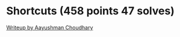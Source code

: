 # Shortcuts (458 points 47 solves)

[Writeup by Aayushman Choudhary](https://github.com/crowded-geek/castorsCTFwriteups/blob/master/shortcuts.md)
